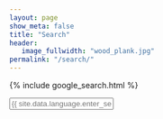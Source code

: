 ```yaml
---
layout: page
show_meta: false
title: "Search"
header:
   image_fullwidth: "wood_plank.jpg"
permalink: "/search/"
---
```


{% include google_search.html %}

<form style="padding-bottom: 200px;" onsubmit="google_search()" >
  <input type="text" id="google-search" placeholder="{{ site.data.language.enter_search_term }}">
</form>